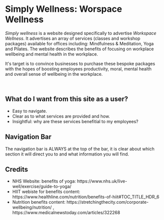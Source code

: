 <h1>Simply Wellness: Worspace Wellness</h1>
<p> <i>Simply wellness</i> is a website designed specifically to advertise <i>Workspace Wellness</i>.
It advertises an array of services (classes and workshop packages) available for offices including: Mindfulness & Meditation, Yoga and Pilates. The website describes the benefits of focusing on workplace wellbeing and mental health in the workplace. </p>
<p> It's target is to convince businesses to purchase these bespoke packages with the hopes of boosting employees productivity, moral, mental health and overall sense of wellbeing in the workplace.</p>
<br>
<h2>What do I want from this site as a user?</h2>
 <uL>
  <li>Easy to navigate. </li>
  <li>Clear as to what services are provided and how.</li>
  <li>Insightful: why are these services benefitial to my employees?</li>
 </uL>

<h2>Navigation Bar</h2>
<p> The navigation bar is ALWAYS at the top of the bar, it is clear about which section it will direct you to and what information you will find.</p>


 <h2>Credits</h2>
    <ul>
        <li>NHS Website: benefits of yoga: https://www.nhs.uk/live-well/exercise/guide-to-yoga/ </li>
        <li>HIIT webiste for benefits content:  https://www.healthline.com/nutrition/benefits-of-hiit#TOC_TITLE_HDR_6</li>
        <li>Nutrition benefits content: https://stretchingthecity.com/corporate-wellbeing/nutrition/ , https://www.medicalnewstoday.com/articles/322268</li>
</ul>